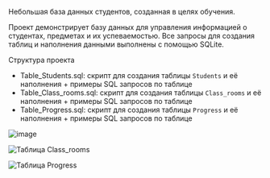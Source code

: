 Небольшая база данных студентов, созданная в целях обучения.

Проект демонстрирует базу данных для управления информацией о студентах, предметах и их успеваемостью. Все запросы для создания таблиц и наполнения данными выполнены с помощью SQLite.

Структура проекта

- Table_Students.sql: скрипт для создания таблицы `Students` и её наполнения + примеры SQL запросов по таблице
- Table_Class_rooms.sql: скрипт для создания таблицы `Class_rooms` и её наполнения + примеры SQL запросов по таблице
- Table_Progress.sql: скрипт для создания таблицы `Progress` и её наполнения + примеры SQL запросов по таблице




![image](https://github.com/user-attachments/assets/214ab481-fd92-498f-a6b9-eb4f283b6dad)



![Таблица Class_rooms](https://github.com/user-attachments/assets/15f41159-1ade-4f10-a97d-c79fd865c255)




![Таблица Progress](https://github.com/user-attachments/assets/3ee2443e-5655-4a58-81f2-b3748c638461)






